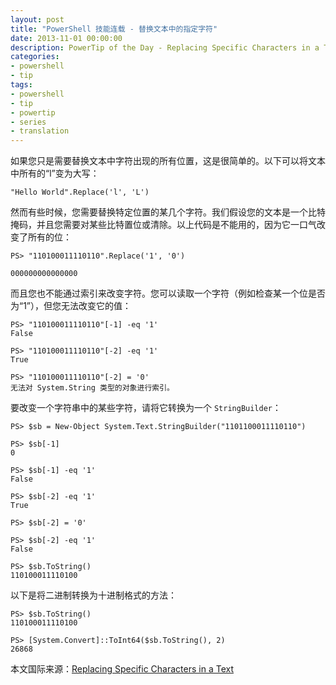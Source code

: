 ```yaml
---
layout: post
title: "PowerShell 技能连载 - 替换文本中的指定字符"
date: 2013-11-01 00:00:00
description: PowerTip of the Day - Replacing Specific Characters in a Text
categories:
- powershell
- tip
tags:
- powershell
- tip
- powertip
- series
- translation
---
```

如果您只是需要替换文本中字符出现的所有位置，这是很简单的。以下可以将文本中所有的“l”变为大写：

	"Hello World".Replace('l', 'L')

然而有些时候，您需要替换特定位置的某几个字符。我们假设您的文本是一个比特掩码，并且您需要对某些比特置位或清除。以上代码是不能用的，因为它一口气改变了所有的位：

	PS> "110100011110110".Replace('1', '0')
	
	000000000000000

而且您也不能通过索引来改变字符。您可以读取一个字符（例如检查某一个位是否为“1”），但您无法改变它的值：

	PS> "110100011110110"[-1] -eq '1'
	False

	PS> "110100011110110"[-2] -eq '1'
	True
	
	PS> "110100011110110"[-2] = '0'
	无法对 System.String 类型的对象进行索引。

要改变一个字符串中的某些字符，请将它转换为一个 `StringBuilder`：

	PS> $sb = New-Object System.Text.StringBuilder("1101100011110110")
	
	PS> $sb[-1]
	0
	
	PS> $sb[-1] -eq '1'
	False
	
	PS> $sb[-2] -eq '1'
	True
	
	PS> $sb[-2] = '0'
	
	PS> $sb[-2] -eq '1'
	False
	
	PS> $sb.ToString()
	110100011110100

以下是将二进制转换为十进制格式的方法：

	PS> $sb.ToString()
	110100011110100
	
	PS> [System.Convert]::ToInt64($sb.ToString(), 2)
	26868

<!--more-->
本文国际来源：[Replacing Specific Characters in a Text](http://community.idera.com/powershell/powertips/b/tips/posts/replacing-specific-characters-in-a-text)
